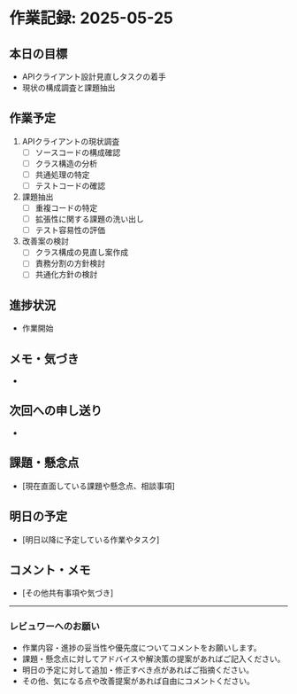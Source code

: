 # 作業記録: 2025-05-25

## 本日の目標
- APIクライアント設計見直しタスクの着手
- 現状の構成調査と課題抽出

## 作業予定
1. APIクライアントの現状調査
   - [ ] ソースコードの構成確認
   - [ ] クラス構造の分析
   - [ ] 共通処理の特定
   - [ ] テストコードの確認

2. 課題抽出
   - [ ] 重複コードの特定
   - [ ] 拡張性に関する課題の洗い出し
   - [ ] テスト容易性の評価

3. 改善案の検討
   - [ ] クラス構成の見直し案作成
   - [ ] 責務分割の方針検討
   - [ ] 共通化方針の検討

## 進捗状況
- 作業開始

## メモ・気づき
- 

## 次回への申し送り
- 

## 課題・懸念点
- [現在直面している課題や懸念点、相談事項]

## 明日の予定
- [明日以降に予定している作業やタスク]

## コメント・メモ
- [その他共有事項や気づき]

---

### レビュワーへのお願い
- 作業内容・進捗の妥当性や優先度についてコメントをお願いします。
- 課題・懸念点に対してアドバイスや解決策の提案があればご記入ください。
- 明日の予定に対して追加・修正すべき点があればご指摘ください。
- その他、気になる点や改善提案があれば自由にコメントください。 